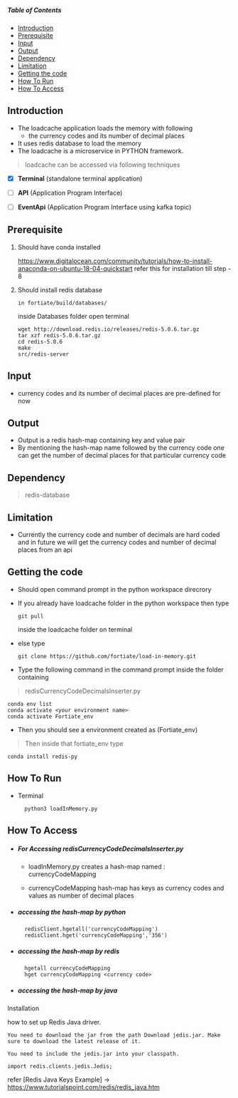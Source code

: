##### Table of Contents  
+ [Introduction](#introduction) 
+ [Prerequisite](#prerequisite) 
+ [Input](#input)
+ [Output](#output) 
+ [Dependency](#dependancy)
+ [Limitation](#limitation)
+ [Getting the code](#getting_the_code)
+ [How To Run](#how_to_run)
+ [How To Access](#how_to_access)


<a name="introduction"/>

## Introduction
+ The loadcache application loads the memory with following 
    + the currency codes and its number of decimal places
+ It uses redis database to load the memory
+ The loadcache is a microservice in PYTHON framework.
> loadcache can be accessed via following techniques
- [x] **Terminal** (standalone terminal application)
- [ ] **API** (Application Program Interface)
- [ ] **EventApi** (Application Program Interface using kafka topic)


<a name="prerequiste"/> 

## Prerequisite


1. Should have conda installed

    https://www.digitalocean.com/community/tutorials/how-to-install-anaconda-on-ubuntu-18-04-quickstart
    refer this for installation till step - 8

2. Should install redis database
       
       in fortiate/build/databases/
       
    inside Databases folder open terminal
       
       wget http://download.redis.io/releases/redis-5.0.6.tar.gz
       tar xzf redis-5.0.6.tar.gz
       cd redis-5.0.6
       make
       src/redis-server 
 

<a name="input"/> 

## Input

+ currency codes and its number of decimal places are pre-defined for now

<a name="output"/>

## Output

+ Output is a redis hash-map containing key and value pair
+ By mentioning the hash-map name followed by the currency code one can 
get the number of decimal places for that particular currency code 

<a name="dependancy"/>

## Dependency
> redis-database

<a name="limitation"/>

## Limitation

+ Currently the currency code and number of decimals are hard coded and 
in future we will get the currency codes and number of decimal places 
from an api

<a name="getting_the_code"/>

## Getting the code
    
+ Should open command prompt in the python workspace direcrory
+ If you already have loadcache folder in the python workspace then type    
        
      git pull
    inside the loadcache folder on terminal
    
+ else type
    
      git clone https://github.com/fortiate/load-in-memory.git

    
+ Type the following command in the command prompt inside the folder containing
    
> redisCurrencyCodeDecimalsInserter.py
    
    conda env list
    conda activate <your environment name>
    conda activate Fortiate_env
    
+ Then you should see a environment created as (Fortiate_env)

> Then inside that fortiate_env type

    conda install redis-py


<a name="how_to_run"/>

## How To Run
+ Terminal

        python3 loadInMemory.py

<a name="how_to_access"/>

## How To Access


+ ##### For Accessing redisCurrencyCodeDecimalsInserter.py

    + loadInMemory.py creates a hash-map named : currencyCodeMapping 
 
    + currencyCodeMapping hash-map has keys as currency codes and values as number of decimal places
    

+ ##### accessing the hash-map by python 
        
        redisClient.hgetall('currencyCodeMapping')
        redisClient.hget('currencyCodeMapping','356') 
 
+ ##### accessing the hash-map by redis
 
        hgetall currencyCodeMapping
        hget currencyCodeMapping <currency code>

+ ##### accessing the hash-map by java

Installation

how to set up Redis Java driver.

    You need to download the jar from the path Download jedis.jar. Make sure to download the latest release of it.

    You need to include the jedis.jar into your classpath.
    
    import redis.clients.jedis.Jedis; 

refer [Redis Java Keys Example] -> https://www.tutorialspoint.com/redis/redis_java.htm
